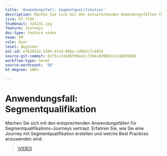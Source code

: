 ```yaml
---
title: 'Anwendungsfall: Segmentqualifikation'
description: Machen Sie sich mit den entsprechenden Anwendungsfällen für Segmentqualifikations-Journeys vertraut. Erfahren Sie, wie Sie eine Journey mit Segmentqualifikation erstellen und welche Best Practices anzuwenden sind.
jira: KT-7704
thumbnail: 334231.jpg
feature: Journeys
doc-type: feature video
team: PM
role: User
level: Beginner
exl-id: e7626542-1399-4fcd-966a-cd9b3c7cd454
source-git-commit: 81f5cc22d46f89ee1c7164a92988311ca6036b8b
workflow-type: tm+mt
source-wordcount: '56'
ht-degree: 100%

---
```


# Anwendungsfall: Segmentqualifikation

Machen Sie sich mit den entsprechenden Anwendungsfällen für Segmentqualifikations-Journeys vertraut. Erfahren Sie, wie Sie eine Journey mit Segmentqualifikation erstellen und welche Best Practices anzuwenden sind.

>[!VIDEO](https://video.tv.adobe.com/v/334231?quality=12&learn=on)
